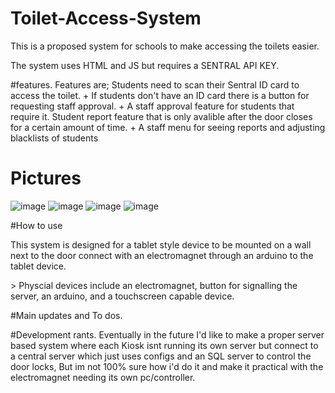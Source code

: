 # Toilet-Access-System
This is a proposed system for schools to make accessing the toilets easier.


<p>The system uses HTML and JS but requires a SENTRAL API KEY.</p>
#features.
Features are; 
  Students need to scan their Sentral ID card to access the toilet.
    + If students don't have an ID card there is a button for requesting staff approval.
    + A staff approval feature for students that require it.
  Student report feature that is only avalible after the door closes for a certain amount of time.
    + A staff menu for seeing reports and adjusting blacklists of students

  # Pictures
  ![image](https://github.com/Waffle408/Toilet-Access-System/assets/96460369/f8d8b0c3-0780-4d69-9d44-693c3c64b6e7)
  ![image](https://github.com/Waffle408/Toilet-Access-System/assets/96460369/57dbf77d-ccd1-4dd1-91ef-b7f4238211b1)
![image](https://github.com/Waffle408/Toilet-Access-System/assets/96460369/4d3a9c87-5286-4821-aa19-715ddc9fca1a)
![image](https://github.com/Waffle408/Toilet-Access-System/assets/96460369/9d4a0368-6180-41c9-b775-a4dcc1984649)

    


#How to use
<p>This system is designed for a tablet style device to be mounted on a wall next to the door connect with an electromagnet through an arduino to the tablet device.</p>
<p>  > Physcial devices include an electromagnet, button for signalling the server, an arduino, and a touchscreen capable device.</p>

#Main updates and To dos.



#Development rants.
Eventually in the future I'd like to make a proper server based system where each Kiosk isnt running its own server but connect to a central server which just uses configs and an SQL server to control the door locks, But im not 100% sure how i'd do it and make it practical with the electromagnet needing its own pc/controller. 

